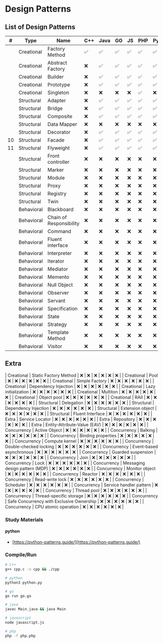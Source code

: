# Design Patterns

## List of Design Patterns

|  # | Type        | Name                                      | C++ | Java | GO | JS | PHP | Python |
|----|-------------|-------------------------------------------|-----|------|----|----|-----|--------|
|    | Creational  | Factory Method                            | ✅  | ✅   | ✅ | ✅ | ✅  | ✅     |
|    | Creational  | Abstract Factory                          | ❌  | ✅   | ✅ | ✅ | ✅  | ✅     |
|    | Creational  | Builder                                   | ❌  | ✅   | ✅ | ✅ | ✅  | ✅     |
|    | Creational  | Prototype                                 | ❌  | ✅   | ✅ | ✅ | ✅  | ✅     |
|    | Creational  | Singleton                                 | ❌  | ❌   | ❌ | ❌ | ✅  | ❌     |
|    | Structural  | Adapter                                   | ❌  | ✅   | ✅ | ✅ | ✅  | ✅     |
|    | Structural  | Bridge                                    | ❌  | ✅   | ✅ | ✅ | ✅  | ✅     |
|    | Structural  | Composite                                 | ❌  | ✅   | ✅ | ✅ | ✅  | ✅     |
|    | Structural  | Data Mapper                               | ❌  | ❌   | ❌ | ❌ | ❌  | ❌     |
|    | Structural  | Decorator                                 | ❌  | ✅   | ✅ | ✅ | ✅  | ✅     |
| 10 | Structural  | Facade                                    | ❌  | ✅   | ✅ | ✅ | ✅  | ✅     |
| 11 | Structural  | Flyweight                                 | ❌  | ✅   | ✅ | ✅ | ✅  | ✅     |
|    | Structural  | Front controller                          | ❌  | ❌   | ❌ | ❌ | ❌  | ❌     |
|    | Structural  | Marker                                    | ❌  | ❌   | ❌ | ❌ | ❌  | ❌     |
|    | Structural  | Module                                    | ❌  | ❌   | ❌ | ❌ | ❌  | ❌     |
|    | Structural  | Proxy                                     | ❌  | ❌   | ❌ | ❌ | ❌  | ❌     |
|    | Structural  | Registry                                  | ❌  | ❌   | ❌ | ❌ | ❌  | ❌     |
|    | Structural  | Twin                                      | ❌  | ❌   | ❌ | ❌ | ❌  | ❌     |
|    | Behavioral  | Blackboard                                | ❌  | ❌   | ❌ | ❌ | ❌  | ❌     |
|    | Behavioral  | Chain of Responsibility                   | ❌  | ❌   | ❌ | ❌ | ❌  | ❌     |
|    | Behavioral  | Command                                   | ❌  | ❌   | ❌ | ❌ | ❌  | ❌     |
|    | Behavioral  | Fluent interface                          | ❌  | ❌   | ❌ | ❌ | ❌  | ❌     |
|    | Behavioral  | Interpreter                               | ❌  | ❌   | ❌ | ❌ | ❌  | ❌     |
|    | Behavioral  | Iterator                                  | ❌  | ❌   | ❌ | ❌ | ❌  | ❌     |
|    | Behavioral  | Mediator                                  | ❌  | ❌   | ❌ | ❌ | ❌  | ❌     |
|    | Behavioral  | Memento                                   | ❌  | ❌   | ❌ | ❌ | ❌  | ❌     |
|    | Behavioral  | Null Object                               | ❌  | ❌   | ❌ | ❌ | ❌  | ❌     |
|    | Behavioral  | Observer                                  | ❌  | ❌   | ❌ | ❌ | ❌  | ❌     |
|    | Behavioral  | Servant                                   | ❌  | ❌   | ❌ | ❌ | ❌  | ❌     |
|    | Behavioral  | Specification                             | ❌  | ❌   | ❌ | ❌ | ❌  | ❌     |
|    | Behavioral  | State                                     | ❌  | ❌   | ❌ | ❌ | ❌  | ❌     |
|    | Behavioral  | Strategy                                  | ❌  | ❌   | ❌ | ❌ | ❌  | ❌     |
|    | Behavioral  | Template Method                           | ❌  | ❌   | ❌ | ❌ | ❌  | ❌     |
|    | Behavioral  | Visitor                                   | ❌  | ❌   | ❌ | ❌ | ❌  | ❌     |

## Extra
| Creational  | Static Factory Method                     | ❌  | ❌   | ❌ | ❌ | ❌  | ❌     |
| Creational  | Pool                                      | ❌  | ❌   | ❌ | ❌ | ❌  | ❌     |
| Creational  | Simple Factory                            | ❌  | ❌   | ❌ | ❌ | ❌  | ❌     |
| Creational  | Dependency Injection                      | ❌  | ❌   | ❌ | ❌ | ❌  | ❌     |
| Creational  | Lazy initialization                       | ❌  | ❌   | ❌ | ❌ | ❌  | ❌     |
| Creational  | Multiton                                  | ❌  | ❌   | ❌ | ❌ | ❌  | ❌     |
| Creational  | Object pool                               | ❌  | ❌   | ❌ | ❌ | ❌  | ❌     |
| Creational  | RAII                                      | ❌  | ❌   | ❌ | ❌ | ❌  | ❌     |
| Structural  | Delegation                                | ❌  | ❌   | ❌ | ❌ | ❌  | ❌     |
| Structural  | Dependency Injection                      | ❌  | ❌   | ❌ | ❌ | ❌  | ❌     |
| Structural  | Extension object                          | ❌  | ❌   | ❌ | ❌ | ❌  | ❌     |
| Structural  | Fluent Interface                          | ❌  | ❌   | ❌ | ❌ | ❌  | ❌     |
| Extra       | Service Locator                           | ❌  | ❌   | ❌ | ❌ | ❌  | ❌     |
| Extra       | Repository                                | ❌  | ❌   | ❌ | ❌ | ❌  | ❌     |
| Extra       | Entity-Attribute-Value (EAV)              | ❌  | ❌   | ❌ | ❌ | ❌  | ❌     |
| Concurrency | Active Object                             | ❌  | ❌   | ❌ | ❌ | ❌  | ❌     |
| Concurrency | Balking                                   | ❌  | ❌   | ❌ | ❌ | ❌  | ❌     |
| Concurrency | Binding properties                        | ❌  | ❌   | ❌ | ❌ | ❌  | ❌     |
| Concurrency | Compute kernel                            | ❌  | ❌   | ❌ | ❌ | ❌  | ❌     |
| Concurrency | Double-checked locking                    | ❌  | ❌   | ❌ | ❌ | ❌  | ❌     |
| Concurrency | Event-based asynchronous                  | ❌  | ❌   | ❌ | ❌ | ❌  | ❌     |
| Concurrency | Guarded suspension                        | ❌  | ❌   | ❌ | ❌ | ❌  | ❌     |
| Concurrency | Join                                      | ❌  | ❌   | ❌ | ❌ | ❌  | ❌     |
| Concurrency | Lock                                      | ❌  | ❌   | ❌ | ❌ | ❌  | ❌     |
| Concurrency | Messaging design pattern (MDP)            | ❌  | ❌   | ❌ | ❌ | ❌  | ❌     |
| Concurrency | Monitor object                            | ❌  | ❌   | ❌ | ❌ | ❌  | ❌     |
| Concurrency | Reactor                                   | ❌  | ❌   | ❌ | ❌ | ❌  | ❌     |
| Concurrency | Read-write lock                           | ❌  | ❌   | ❌ | ❌ | ❌  | ❌     |
| Concurrency | Scheduler                                 | ❌  | ❌   | ❌ | ❌ | ❌  | ❌     |
| Concurrency | Service handler pattern                   | ❌  | ❌   | ❌ | ❌ | ❌  | ❌     |
| Concurrency | Thread pool                               | ❌  | ❌   | ❌ | ❌ | ❌  | ❌     |
| Concurrency | Thread-specific storage                   | ❌  | ❌   | ❌ | ❌ | ❌  | ❌     |
| Concurrency | Safe Concurrency with Exclusive Ownership | ❌  | ❌   | ❌ | ❌ | ❌  | ❌     |
| Concurrency | CPU atomic operation                      | ❌  | ❌   | ❌ | ❌ | ❌  | ❌     |

### Study Materials

#### python

- [https://python-patterns.guide/](https://python-patterns.guide/)

### Compile/Run

```bash
# C++
g++ cpp.c -o cpp && ./cpp

# python
python3 python.py

# go
go run go.go

# java
javac Main.java && java Main

# javascript
node javascript.js

# php
php -f php.php
```
